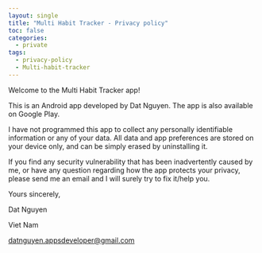 ```yaml
---
layout: single
title: "Multi Habit Tracker - Privacy policy"
toc: false
categories:
  - private
tags:
  - privacy-policy  
  - Multi-habit-tracker
---
```


Welcome to the Multi Habit Tracker app!


This is an Android app developed by Dat Nguyen. The app is also available on Google Play.

I have not programmed this app to collect any personally identifiable information or any of your data. All data and app preferences are stored on your device only, and can be simply erased by uninstalling it.

If you find any security vulnerability that has been inadvertently caused by me, or have any question regarding how the app protects your privacy, please send me an email and I will surely try to fix it/help you.

Yours sincerely,

Dat Nguyen

Viet Nam

datnguyen.appsdeveloper@gmail.com

